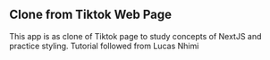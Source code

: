 ## Clone from Tiktok Web Page

This app is as clone of Tiktok page to study concepts of NextJS and practice styling.
Tutorial followed from Lucas Nhimi
